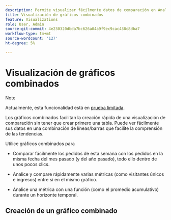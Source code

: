 ```yaml
---
description: Permite visualizar fácilmente datos de comparación en Analysis Workspace, como comparaciones con el mes pasado, el año pasado, etc.
title: Visualización de gráficos combinados
feature: Visualizations
role: User, Admin
source-git-commit: 4e230320dbda7bc626a04a9f9ec9cac438c8dba7
workflow-type: tm+mt
source-wordcount: '127'
ht-degree: 5%

---
```



# Visualización de gráficos combinados

>[!NOTE]
>
>Actualmente, esta funcionalidad está en [prueba limitada](/help/release-notes/releases.md).

Los gráficos combinados facilitan la creación rápida de una visualización de comparación sin tener que crear primero una tabla. Puede ver fácilmente sus datos en una combinación de líneas/barras que facilite la comprensión de las tendencias.

Utilice gráficos combinados para

* Comparar fácilmente los pedidos de esta semana con los pedidos en la misma fecha del mes pasado (y del año pasado), todo ello dentro de unos pocos clics.

* Analice y compare rápidamente varias métricas (como visitantes únicos e ingresos) entre sí en el mismo gráfico.

* Analice una métrica con una función (como el promedio acumulativo) durante un horizonte temporal.

## Creación de un gráfico combinado

